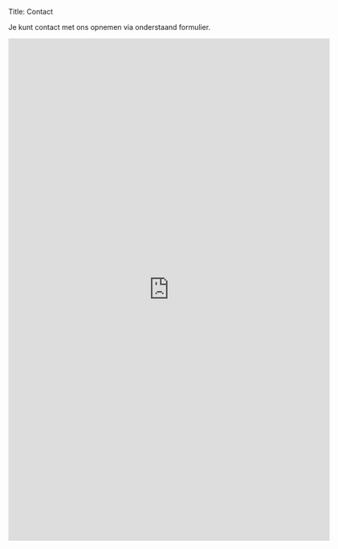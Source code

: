 Title: Contact

Je kunt contact met ons opnemen via onderstaand formulier.

<iframe
    src="https://docs.google.com/forms/d/e/1FAIpQLSeeq_U3fG9kNm2M-GsXC4Fmij4gxZqOEI_3UMFN4oUfVI6fHg/viewform?embedded=true"
    width="640"
    height="1000"
    frameborder="0"
    marginheight="0"
    marginwidth="0">Laden…</iframe>
